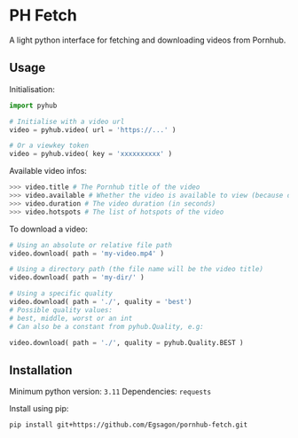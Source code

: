 # PH Fetch

A light python interface for fetching and downloading videos from Pornhub.

## Usage

Initialisation:
```python
import pyhub

# Initialise with a video url
video = pyhub.video( url = 'https://...' )

# Or a viewkey token
video = pyhub.video( key = 'xxxxxxxxxx' )
```

Available video infos:
```python
>>> video.title # The Pornhub title of the video
>>> video.available # Whether the video is available to view (because deleted or not disponible in country)
>>> video.duration # The video duration (in seconds)
>>> video.hotspots # The list of hotspots of the video
```

To download a video:
```python
# Using an absolute or relative file path 
video.download( path = 'my-video.mp4' )

# Using a directory path (the file name will be the video title)
video.download( path = 'my-dir/' )

# Using a specific quality
video.download( path = './', quality = 'best')
# Possible quality values:
# best, middle, worst or an int
# Can also be a constant from pyhub.Quality, e.g:

video.download( path = './', quality = pyhub.Quality.BEST )
```

## Installation

Minimum python version: `3.11`
Dependencies: `requests`

Install using pip:
```sh
pip install git+https://github.com/Egsagon/pornhub-fetch.git
```
